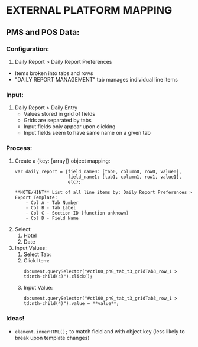 # EXTERNAL PLATFORM MAPPING

## PMS and POS Data:
### Configuration:
1. Daily Report > Daily Report Preferences
- Items broken into tabs and rows
- "DAILY REPORT MANAGEMENT" tab manages individual line items

### Input:
1. Daily Report > Daily Entry
    - Values stored in grid of fields
    - Grids are separated by tabs
    - Input fields only appear upon clicking
    - Input fields seem to have same name on a given tab

### Process:
1. Create a {key: [array]} object mapping:
    ```
    var daily_report = {field_name0: [tab0, column0, row0, value0],
                        field_name1: [tab1, column1, row1, value1],
                        etc};

    **NOTE/HINT** List of all line items by: Daily Report Preferences > Export Template:
        - Col A - Tab Number
        - Col B - Tab Label
        - Col C - Section ID (function unknown)
        - Col D - Field Name
    ```
2. Select:
    1. Hotel
    2. Date
3. Input Values:
    1. Select Tab:
    2. Click Item:
        ```
        document.querySelector("#ctl00_phG_tab_t3_gridTab3_row_1 > td:nth-child(4)").click();
        ```
    3. Input Value:
        ```
        document.querySelector("#ctl00_phG_tab_t3_gridTab3_row_1 > td:nth-child(4)").value = **value**;
        ```


### **Ideas!**
- `element.innerHTML();` to match field and with object key (less likely to break upon template changes)